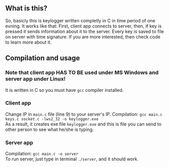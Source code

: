 ## What is this?

So, basicly this is keylogger written completly in C in time period of one evning.
It works like that:
First, client app connects to server, then, if key is pressed it sends information about it to the server.
Every key is saved to file on server with time signature.
If you are more interested, then check code to learn more about it.

## Compilation and usage
### Note that client app HAS TO BE used under MS Windows and server app under Linux!

It is written in C so you must have ```gcc``` compiler installed.

### Client app
Change IP in ```main.c``` file (line 9) to your server's IP.
Compilation: ```gcc main.c keys.c socket.c -lws2_32 -o keylogger.exe```\
As a result, it creates exe file ```keylogger.exe``` and this is file you can send to other person to see what he/she is typing.

### Server app
Compilation: ```gcc main.c -o server```\
To run server, just type in terminal ```./server```, and it should work.
